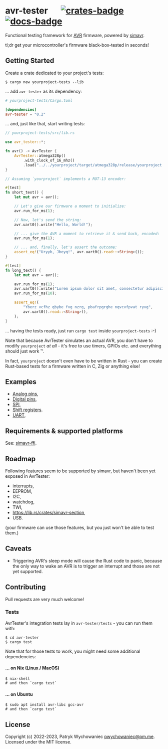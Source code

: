 # avr-tester &emsp; [![crates-badge]][crates-link] [![docs-badge]][docs-link]

[crates-badge]: https://img.shields.io/crates/v/avr-tester.svg
[crates-link]: https://crates.io/crates/avr-tester
[docs-badge]: https://img.shields.io/docsrs/avr-tester
[docs-link]: https://docs.rs/avr-tester

Functional testing framework for [AVR] firmware, powered by [simavr].

tl;dr get your microcontroller's firmware black-box-tested in seconds!

[AVR]: https://en.wikipedia.org/wiki/AVR_microcontrollers
[simavr]: https://github.com/buserror/simavr

## Getting Started

Create a crate dedicated to your project's tests:

```shell
$ cargo new yourproject-tests --lib
```

... add `avr-tester` as its dependency:

```toml
# yourproject-tests/Cargo.toml

[dependencies]
avr-tester = "0.2"
```

... and, just like that, start writing tests:

```rust
// yourproject-tests/src/lib.rs

use avr_tester::*;

fn avr() -> AvrTester {
    AvrTester::atmega328p()
        .with_clock_of_16_mhz()
        .load("../../yourproject/target/atmega328p/release/yourproject.elf")
}

// Assuming `yourproject` implements a ROT-13 encoder:

#[test]
fn short_text() {
    let mut avr = avr();

    // Let's give our firmware a moment to initialize:
    avr.run_for_ms(1);

    // Now, let's send the string:
    avr.uart0().write("Hello, World!");

    // ... give the AVR a moment to retrieve it & send back, encoded:
    avr.run_for_ms(1);

    // ... and, finally, let's assert the outcome:
    assert_eq!("Uryyb, Jbeyq!", avr.uart0().read::<String>());
}

#[test]
fn long_text() {
    let mut avr = avr();

    avr.run_for_ms(1);
    avr.uart0().write("Lorem ipsum dolor sit amet, consectetur adipiscing elit");
    avr.run_for_ms(10);

    assert_eq!(
        "Yberz vcfhz qbybe fvg nzrg, pbafrpgrghe nqvcvfpvat ryvg",
        avr.uart0().read::<String>(),
    );
}
```

... having the tests ready, just run `cargo test` inside `yourproject-tests` :-)

Note that because AvrTester simulates an actual AVR, you don't have to modify
`yourproject` *at all* - it's free to use timers, GPIOs etc. and everything
should just work ™.

In fact, `yourproject` doesn't even have to be written in Rust - you can create
Rust-based tests for a firmware written in C, Zig or anything else!

## Examples

- [Analog pins](avr-tester/tests/tests/pins-analog.rs),
- [Digital pins](avr-tester/tests/tests/pins-digital.rs),
- [SPI](avr-tester/tests/tests/spi.rs),
- [Shift registers](avr-tester/tests/tests/components-shift-register.rs).
- [UART](avr-tester/tests/tests/uart.rs),

## Requirements & supported platforms

See: [simavr-ffi](https://github.com/Patryk27/simavr-ffi).

## Roadmap

Following features seem to be supported by simavr, but haven't been yet exposed
in AvrTester:

- interrupts,
- EEPROM,
- I2C,
- watchdog,
- TWI,
- <https://lib.rs/crates/simavr-section>,
- USB.

(your firmware can use those features, but you just won't be able to test them.)

## Caveats

- Triggering AVR's sleep mode will cause the Rust code to panic, because the
  only way to wake an AVR is to trigger an interrupt and those are not yet
  supported.

## Contributing

Pull requests are very much welcome!

### Tests

AvrTester's integration tests lay in `avr-tester/tests` - you can run them with:

```shell
$ cd avr-tester
$ cargo test
```

Note that for those tests to work, you might need some additional
dependencies:

#### ... on Nix (Linux / MacOS)

```shell
$ nix-shell
# and then `cargo test`
```

#### ... on Ubuntu

```shell
$ sudo apt install avr-libc gcc-avr
# and then `cargo test`
```

## License

Copyright (c) 2022-2023, Patryk Wychowaniec <pwychowaniec@pm.me>.    
Licensed under the MIT license.
